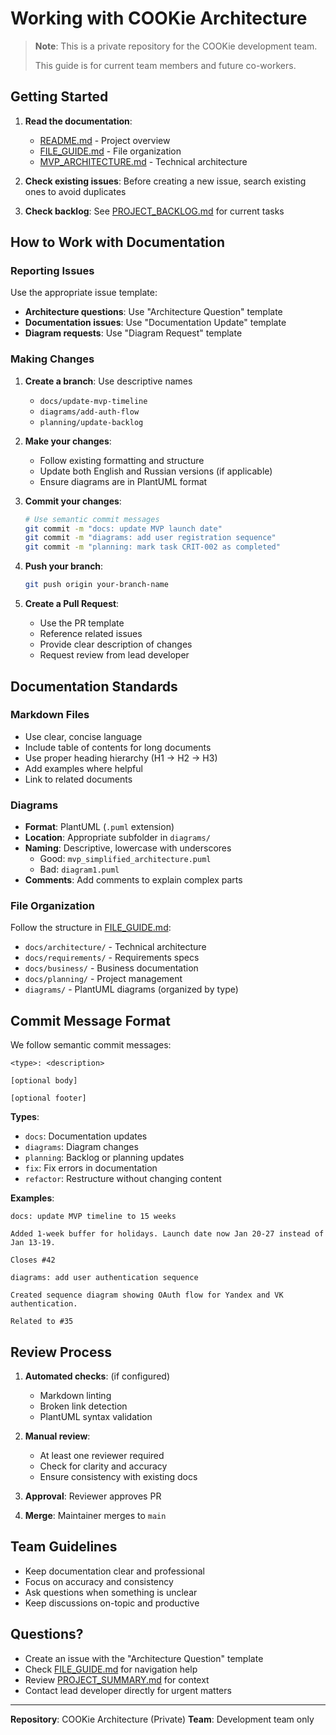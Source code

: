 # Working with COOKie Architecture

> **Note**: This is a private repository for the COOKie development team.
>
> This guide is for current team members and future co-workers.

## Getting Started

1. **Read the documentation**:
   - [README.md](README.md) - Project overview
   - [FILE_GUIDE.md](docs/guides/FILE_GUIDE.md) - File organization
   - [MVP_ARCHITECTURE.md](docs/architecture/MVP_ARCHITECTURE.md) - Technical architecture

2. **Check existing issues**: Before creating a new issue, search existing ones to avoid duplicates

3. **Check backlog**: See [PROJECT_BACKLOG.md](docs/planning/PROJECT_BACKLOG.md) for current tasks

## How to Work with Documentation

### Reporting Issues

Use the appropriate issue template:
- **Architecture questions**: Use "Architecture Question" template
- **Documentation issues**: Use "Documentation Update" template
- **Diagram requests**: Use "Diagram Request" template

### Making Changes

1. **Create a branch**: Use descriptive names
   - `docs/update-mvp-timeline`
   - `diagrams/add-auth-flow`
   - `planning/update-backlog`

3. **Make your changes**:
   - Follow existing formatting and structure
   - Update both English and Russian versions (if applicable)
   - Ensure diagrams are in PlantUML format

4. **Commit your changes**:
   ```bash
   # Use semantic commit messages
   git commit -m "docs: update MVP launch date"
   git commit -m "diagrams: add user registration sequence"
   git commit -m "planning: mark task CRIT-002 as completed"
   ```

5. **Push your branch**:
   ```bash
   git push origin your-branch-name
   ```

6. **Create a Pull Request**:
   - Use the PR template
   - Reference related issues
   - Provide clear description of changes
   - Request review from lead developer

## Documentation Standards

### Markdown Files

- Use clear, concise language
- Include table of contents for long documents
- Use proper heading hierarchy (H1 → H2 → H3)
- Add examples where helpful
- Link to related documents

### Diagrams

- **Format**: PlantUML (`.puml` extension)
- **Location**: Appropriate subfolder in `diagrams/`
- **Naming**: Descriptive, lowercase with underscores
  - Good: `mvp_simplified_architecture.puml`
  - Bad: `diagram1.puml`
- **Comments**: Add comments to explain complex parts

### File Organization

Follow the structure in [FILE_GUIDE.md](docs/guides/FILE_GUIDE.md):
- `docs/architecture/` - Technical architecture
- `docs/requirements/` - Requirements specs
- `docs/business/` - Business documentation
- `docs/planning/` - Project management
- `diagrams/` - PlantUML diagrams (organized by type)

## Commit Message Format

We follow semantic commit messages:

```
<type>: <description>

[optional body]

[optional footer]
```

**Types**:
- `docs`: Documentation updates
- `diagrams`: Diagram changes
- `planning`: Backlog or planning updates
- `fix`: Fix errors in documentation
- `refactor`: Restructure without changing content

**Examples**:
```
docs: update MVP timeline to 15 weeks

Added 1-week buffer for holidays. Launch date now Jan 20-27 instead of Jan 13-19.

Closes #42
```

```
diagrams: add user authentication sequence

Created sequence diagram showing OAuth flow for Yandex and VK authentication.

Related to #35
```

## Review Process

1. **Automated checks**: (if configured)
   - Markdown linting
   - Broken link detection
   - PlantUML syntax validation

2. **Manual review**:
   - At least one reviewer required
   - Check for clarity and accuracy
   - Ensure consistency with existing docs

3. **Approval**: Reviewer approves PR

4. **Merge**: Maintainer merges to `main`

## Team Guidelines

- Keep documentation clear and professional
- Focus on accuracy and consistency
- Ask questions when something is unclear
- Keep discussions on-topic and productive

## Questions?

- Create an issue with the "Architecture Question" template
- Check [FILE_GUIDE.md](docs/guides/FILE_GUIDE.md) for navigation help
- Review [PROJECT_SUMMARY.md](docs/planning/PROJECT_SUMMARY.md) for context
- Contact lead developer directly for urgent matters

---

**Repository**: COOKie Architecture (Private)
**Team**: Development team only

